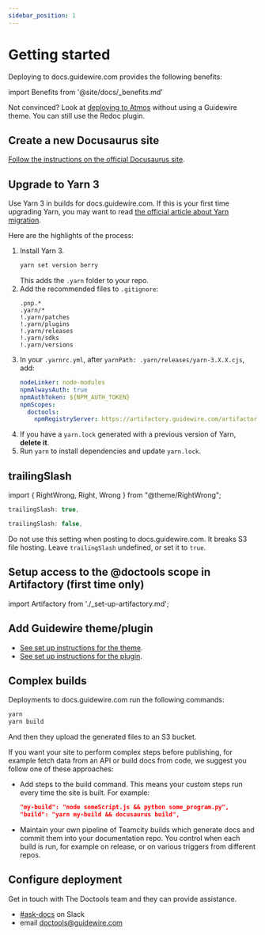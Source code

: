 ```yaml
---
sidebar_position: 1
---
```


# Getting started

Deploying to docs.guidewire.com provides the following benefits:

import Benefits from '@site/docs/\_benefits.md'

<Benefits/>

Not convinced? Look at [deploying to Atmos](./deploy-to-atmos.md) without using
a Guidewire theme. You can still use the Redoc plugin.

## Create a new Docusaurus site

[Follow the instructions on the official Docusaurus site](https://docusaurus.io/docs/installation).

## Upgrade to Yarn 3

Use Yarn 3 in builds for docs.guidewire.com. If this is your first time
upgrading Yarn, you may want to read
[the official article about Yarn migration](https://yarnpkg.com/getting-started/migration).

Here are the highlights of the process:

1. Install Yarn 3.
   ```bash
   yarn set version berry
   ```
   This adds the `.yarn` folder to your repo.
1. Add the recommended files to `.gitignore`:
   ```git
   .pnp.*
   .yarn/*
   !.yarn/patches
   !.yarn/plugins
   !.yarn/releases
   !.yarn/sdks
   !.yarn/versions
   ```
1. In your `.yarnrc.yml`, after `yarnPath: .yarn/releases/yarn-3.X.X.cjs`, add:
   ```yaml
   nodeLinker: node-modules
   npmAlwaysAuth: true
   npmAuthToken: ${NPM_AUTH_TOKEN}
   npmScopes:
     doctools:
       npmRegistryServer: https://artifactory.guidewire.com/artifactory/api/npm/doctools-npm-dev/
   ```
1. If you have a `yarn.lock` generated with a previous version of Yarn, **delete
   it**.
1. Run `yarn` to install dependencies and update `yarn.lock`.

## trailingSlash

import { RightWrong, Right, Wrong } from "@theme/RightWrong";

<RightWrong>
<Right>

```js
trailingSlash: true,
```

</Right>
<Wrong>

```js
trailingSlash: false,
```

</Wrong>
</RightWrong>

Do not use this setting when posting to docs.guidewire.com. It breaks S3 file
hosting. Leave `trailingSlash` undefined, or set it to `true`.

## Setup access to the @doctools scope in Artifactory (first time only)

import Artifactory from './\_set-up-artifactory.md';

<Artifactory/>

## Add Guidewire theme/plugin

- [See set up instructions for the theme](./Themes/Classic/set-up-theme.mdx).
- [See set up instructions for the plugin](./Plugins/Redoc/set-up-plugin.mdx).

## Complex builds

Deployments to docs.guidewire.com run the following commands:

```sh
yarn
yarn build
```

And then they upload the generated files to an S3 bucket.

If you want your site to perform complex steps before publishing, for example
fetch data from an API or build docs from code, we suggest you follow one of
these approaches:

- Add steps to the build command. This means your custom steps run every time
  the site is built. For example:
  ```json title="package.json"
  "my-build": "node someScript.js && python some_program.py",
  "build": "yarn my-build && docusaurus build",
  ```
- Maintain your own pipeline of Teamcity builds which generate docs and commit
  them into your documentation repo. You control when each build is run, for
  example on release, or on various triggers from different repos.

## Configure deployment

Get in touch with The Doctools team and they can provide assistance.

- [#ask-docs](https://guidewire.slack.com/archives/C2LUW57BL) on Slack
- email [doctools@guidewire.com](mailto:doctools@guidewire.com)
